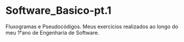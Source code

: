 # Software_Basico-pt.1
Fluxogramas e Pseudocódigos.
Meus exercícios realizados ao longo do meu 1°ano de Engenharia de Software.
